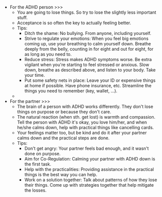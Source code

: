 - For the ADHD person >>>
    - You are going to lose things. So try to lose the slightly less important stuff.
    - Acceptance is so often the key to actually feeling better.
    - Tips:
        - Ditch the shame: No bullying. From anyone, including yourself.
        - Strive to regulate your emotions: When you feel big emotions coming up, use your breathing to calm yourself down. Breathe deeply from the belly, counting in for eight and out for eight, for as long as you need to.
        - Reduce stress: Stress makes ADHD symptoms worse. Be extra vigilant when you're starting to feel stressed or anxious. Slow down, breathe as described above, and listen to your body. Take your time.
        - Put some safety nets in place: Leave your ID or expensive things at home if possible. Have phone insurance, etc. Streamline the things you need to remember (key, wallet, ...).
    - 
- For the partner >>>
    - The brain of a person with ADHD works differently. They don't lose things on purpose or because they don't care. 
    - The natural reaction (when sth. get lost) is warmth and compassion. Tell the person with ADHD it's okay, you love him/her, and when he/she calms down, help with practical things like cancelling cards. 
    - Your feelings matter too, but be kind and do it after your partner calms down and the practical steps are done.
    - Tips:
        - Don't get angry: Your partner feels bad enough, and it wasn't done on purpose.  
        - Aim for Co-Regulation: Calming your partner with ADHD down is the first task.
        - Help with the practicalities: Providing assistance in the practical things is the best way you can help.
        - Work on a solution together: Talk about patterns of how they lose their things. Come up with strategies together that help mitigate the losses.
